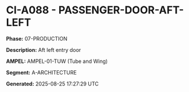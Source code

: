 # CI-A088 - PASSENGER-DOOR-AFT-LEFT

**Phase:** 07-PRODUCTION

**Description:** Aft left entry door

**AMPEL:** AMPEL-01-TUW (Tube and Wing)

**Segment:** A-ARCHITECTURE

**Generated:** 2025-08-25 17:27:29 UTC
